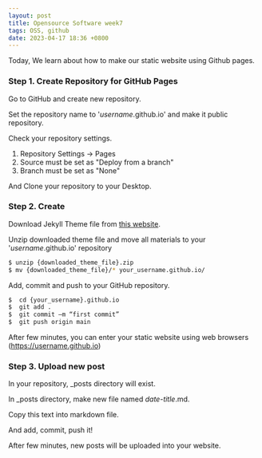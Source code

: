 ```yaml
---
layout: post
title: Opensource Software week7
tags: OSS, github
date: 2023-04-17 18:36 +0800
---
```


Today, We learn about how to make our static website using Github pages.

### Step 1. Create Repository for GitHub Pages

Go to GitHub and create new repository.

Set the repository name to '*username*.github.io' and make it public repository.

Check your repository settings.

1. Repository Settings -> Pages
2. Source must be set as "Deploy from a branch"
3. Branch must be set as "None"

And Clone your repository to your Desktop.

### Step 2. Create

Download Jekyll Theme file from [this website](http://jekyllthemes.org).

Unzip downloaded theme file and move all materials to your '*username*.github.io' repository

```bash
$ unzip {downloaded_theme_file}.zip
$ mv {downloaded_theme_file}/* your_username.github.io/
```

Add, commit and push to your GitHub repository.

```bash
$  cd {your_username}.github.io
$  git add . 
$  git commit –m “first commit”
$  git push origin main
```
 
After few minutes, you can enter your static website using web browsers (https://username.github.io)

### Step 3. Upload new post
In your repository, _posts directory will exist.

In _posts directory, make new file named *date*-*title*.md.

Copy this text into markdown file.

And add, commit, push it!

After few minutes, new posts will be uploaded into your website.
